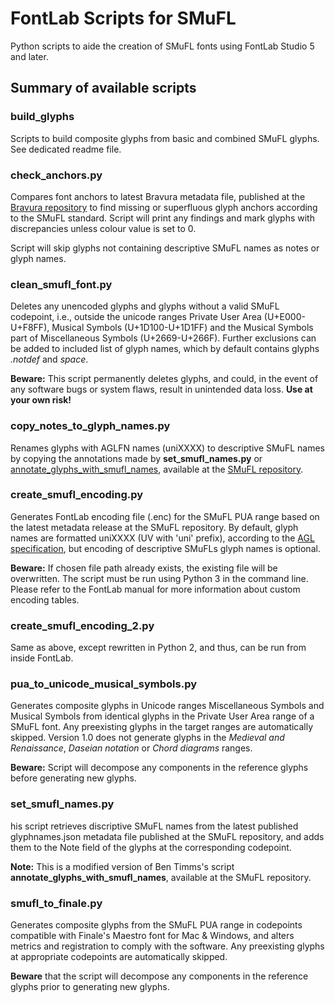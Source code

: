 # FontLab Scripts for SMuFL
Python scripts to aide the creation of SMuFL fonts using FontLab Studio 5 and later.

## Summary of available scripts
### build_glyphs
Scripts to build composite glyphs from basic and combined SMuFL glyphs.
See dedicated readme file.

### check_anchors.py
Compares font anchors to latest Bravura metadata file, published at the [Bravura repository](https://github.com/steinbergmedia/bravura) to find missing or superfluous glyph anchors according to the SMuFL standard. Script will print any findings and mark glyphs with discrepancies unless colour value is set to 0.

Script will skip glyphs not containing descriptive SMuFL names as notes or glyph names.

### clean_smufl_font.py ###
Deletes any unencoded glyphs and glyphs without a valid SMuFL codepoint, i.e., outside the unicode ranges Private User Area (U+E000-U+F8FF), Musical Symbols (U+1D100-U+1D1FF) and the Musical Symbols part of Miscellaneous Symbols (U+2669-U+266F).
Further exclusions can be added to included list of glyph names, which by default contains glyphs *.notdef* and *space*.

**Beware:** This script permanently deletes glyphs, and could, in the event of any software bugs or system flaws, result in unintended data loss. **Use at your own risk!**

### copy_notes_to_glyph_names.py
Renames glyphs with AGLFN names (uniXXXX) to descriptive SMuFL names by copying the annotations made by **set_smufl_names.py** or [annotate_glyphs_with_smufl_names](https://github.com/w3c/smufl/blob/gh-pages/scripts/fontlab/annotate_glyphs_with_smufl_names.py), available at the [SMuFL repository](https://github.com/w3c/smufl).

### create_smufl_encoding.py
Generates FontLab encoding file (.enc) for the SMuFL PUA range based on the latest metadata release at the SMuFL repository.
By default, glyph names are formatted uniXXXX (UV with 'uni' prefix), according to the [AGL specification](https://github.com/adobe-type-tools/agl-specification), but encoding of descriptive SMuFLs glyph names is optional.

**Beware:** If chosen file path already exists, the existing file will be overwritten. The script must be run using Python 3 in the command line. Please refer to the FontLab manual for more information about custom encoding tables.

### create_smufl_encoding_2.py
Same as above, except rewritten in Python 2, and thus, can be run from inside FontLab.

### pua_to_unicode_musical_symbols.py
Generates composite glyphs in Unicode ranges Miscellaneous Symbols and Musical Symbols from identical glyphs in the Private User Area range of a SMuFL font. Any preexisting glyphs in the target ranges are automatically skipped. Version 1.0 does not generate glyphs in the *Medieval and Renaissance*, *Daseian notation* or *Chord diagrams* ranges.

**Beware:** Script will decompose any components in the reference glyphs before generating new glyphs.

### set_smufl_names.py
his script retrieves discriptive SMuFL names from the latest published glyphnames.json metadata file published at the SMuFL repository, and adds them to the Note field of the glyphs at the corresponding codepoint.

**Note:** This is a modified version of Ben Timms's script **annotate_glyphs_with_smufl_names**, available at the SMuFL repository.

### smufl_to_finale.py
Generates composite glyphs from the SMuFL PUA range in codepoints compatible with Finale's Maestro font for Mac & Windows, and alters metrics and registration to comply with the software. Any preexisting glyphs at appropriate codepoints are automatically skipped.

**Beware** that the script will decompose any components in the reference glyphs prior to generating new glyphs.
